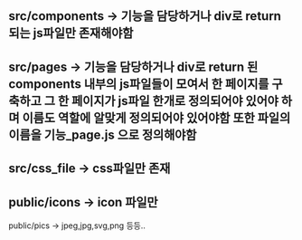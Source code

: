src/components -> 기능을 담당하거나 div로 return 되는 js파일만 존재해야함
----------------------------------------------------------------------------------
src/pages -> 기능을 담당하거나 div로 return 된 components 내부의 js파일들이 모여서 한 페이지를 구축하고 그 한 페이지가 js파일 한개로 정의되어야 있어야 하며 이름도 역할에 알맞게 정의되어야 있어야함
또한 파일의 이름을 기능_page.js 으로 정의해야함
----------------------------------------------------------------------------------
src/css_file -> css파일만 존재
----------------------------------------------------------------------------------
public/icons -> icon 파일만
----------------------------------------------------------------------------------
public/pics -> jpeg,jpg,svg,png 등등..
